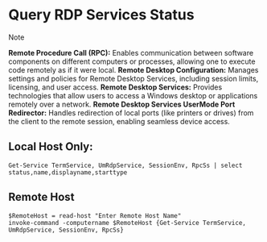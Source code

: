 # Query RDP Services Status

> [!NOTE]
> **Remote Procedure Call (RPC):** Enables communication between software components on different computers or processes, allowing one to execute code remotely as if it were local.
> **Remote Desktop Configuration:** Manages settings and policies for Remote Desktop Services, including session limits, licensing, and user access.
> **Remote Desktop Services:** Provides technologies that allow users to access a Windows desktop or applications remotely over a network.
> **Remote Desktop Services UserMode Port Redirector:** Handles redirection of local ports (like printers or drives) from the client to the remote session, enabling seamless device access.

## Local Host Only:
```
Get-Service TermService, UmRdpService, SessionEnv, RpcSs | select status,name,displayname,starttype
```

## Remote Host
```
$RemoteHost = read-host "Enter Remote Host Name"
invoke-command -computername $RemoteHost {Get-Service TermService, UmRdpService, SessionEnv, RpcSs}
```
